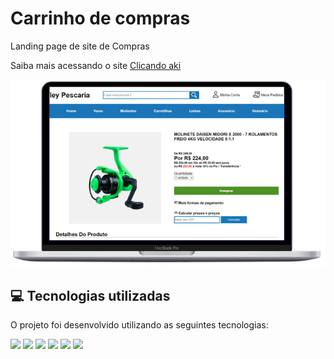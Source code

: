 # Carrinho de compras

<p>Landing page de site de Compras</p>

<p>Saiba mais acessando o site <a href="https://carrinho-de-compras-j3v1tqjp2-stanley-felix-bergamo.vercel.app/">Clicando aki</a></p> 
<div align="center" >
<img src="https://raw.githubusercontent.com/Stanley-Felix-Bergamo/carrinho-de-compras/main/source/images/mac.png" alt="Imagem em andamento">
</div>


<h2>💻 Tecnologias utilizadas</h2>

O projeto foi desenvolvido utilizando as seguintes tecnologias:<br>

<div style="display: inline_block">
 <img height="35rem" src="https://img.shields.io/badge/HTML5-E34F26?style=for-the-badge&logo=html5&logoColor=white"/>
 <img height="35rem" src="https://img.shields.io/badge/CSS3-1572B6?style=for-the-badge&logo=css3&logoColor=white"/>
 <img height="35rem" src="https://img.shields.io/badge/JavaScript-F7DF1E?style=for-the-badge&logo=javascript&logoColor=black"/>
 <img height="35rem" src="https://img.shields.io/badge/jQuery-0769AD?style=for-the-badge&logo=jquery&logoColor=white"/>
 <img height="35rem" src="https://img.shields.io/badge/Sass-CC6699?style=for-the-badge&logo=sass&logoColor=white"/>
 <img height="35rem" src="https://badges.aleen42.com/src/gulp.svg"/>
</div>

